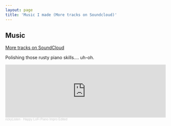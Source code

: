 ```yaml
---
layout: page
title: 'Music I made (More tracks on Soundcloud)'
---
```



## Music

[More tracks on SoundCloud](https://soundcloud.com/user-389425808/tracks)

Polishing those rusty piano skills.... uh-oh.
<iframe width="100%" height="166" scrolling="no" frameborder="no" allow="autoplay" src="https://w.soundcloud.com/player/?url=https%3A//api.soundcloud.com/tracks/910896688&color=%23ff5500&auto_play=false&hide_related=false&show_comments=true&show_user=true&show_reposts=false&show_teaser=true"></iframe><div style="font-size: 10px; color: #cccccc;line-break: anywhere;word-break: normal;overflow: hidden;white-space: nowrap;text-overflow: ellipsis; font-family: Interstate,Lucida Grande,Lucida Sans Unicode,Lucida Sans,Garuda,Verdana,Tahoma,sans-serif;font-weight: 100;"><a href="https://soundcloud.com/user-389425808" title="rickyListen" target="_blank" style="color: #cccccc; text-decoration: none;">rickyListen</a> · <a href="https://soundcloud.com/user-389425808/lofi-piano-impro-edited" title="Happy LoFi Piano Impro Edited" target="_blank" style="color: #cccccc; text-decoration: none;">Happy LoFi Piano Impro Edited</a></div>
